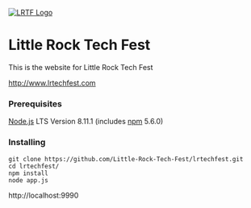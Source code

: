[![LRTF Logo](http://www.lrtechfest.com/img/lrtf-logo-small.png)](http://www.lrtechfest.com)

Little Rock Tech Fest
==============

This is the website for Little Rock Tech Fest

http://www.lrtechfest.com

### Prerequisites

[Node.js](https://nodejs.org/en/) LTS Version 8.11.1 (includes [npm](https://www.npmjs.com/) 5.6.0) 

### Installing

```
git clone https://github.com/Little-Rock-Tech-Fest/lrtechfest.git
cd lrtechfest/
npm install
node app.js
```

http://localhost:9990
